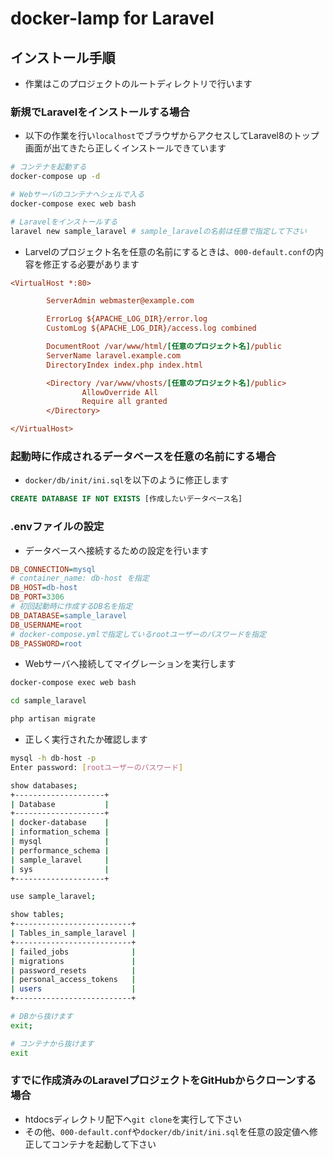 # docker-lamp for Laravel

## インストール手順
- 作業はこのプロジェクトのルートディレクトリで行います
### 新規でLaravelをインストールする場合

- 以下の作業を行い`localhost`でブラウザからアクセスしてLaravel8のトップ画面が出てきたら正しくインストールできています

```bash
# コンテナを起動する
docker-compose up -d

# Webサーバのコンテナへシェルで入る
docker-compose exec web bash

# Laravelをインストールする
laravel new sample_laravel # sample_laravelの名前は任意で指定して下さい
```

- Larvelのプロジェクト名を任意の名前にするときは、`000-default.conf`の内容を修正する必要があります

```ini
<VirtualHost *:80>

        ServerAdmin webmaster@example.com

        ErrorLog ${APACHE_LOG_DIR}/error.log
        CustomLog ${APACHE_LOG_DIR}/access.log combined

        DocumentRoot /var/www/html/[任意のプロジェクト名]/public
        ServerName laravel.example.com
        DirectoryIndex index.php index.html

        <Directory /var/www/vhosts/[任意のプロジェクト名]/public>
                AllowOverride All
                Require all granted
        </Directory>

</VirtualHost>
```
### 起動時に作成されるデータベースを任意の名前にする場合

- `docker/db/init/ini.sql`を以下のように修正します

```sql
CREATE DATABASE IF NOT EXISTS [作成したいデータベース名]
```

### .envファイルの設定

- データベースへ接続するための設定を行います

```ini
DB_CONNECTION=mysql
# container_name: db-host を指定
DB_HOST=db-host
DB_PORT=3306
# 初回起動時に作成するDB名を指定
DB_DATABASE=sample_laravel
DB_USERNAME=root
# docker-compose.ymlで指定しているrootユーザーのパスワードを指定
DB_PASSWORD=root
```

- Webサーバへ接続してマイグレーションを実行します

```bash
docker-compose exec web bash

cd sample_laravel

php artisan migrate
```

- 正しく実行されたか確認します

```bash
mysql -h db-host -p
Enter password: [rootユーザーのパスワード]

show databases;
+--------------------+
| Database           |
+--------------------+
| docker-database    |
| information_schema |
| mysql              |
| performance_schema |
| sample_laravel     |
| sys                |
+--------------------+

use sample_laravel;

show tables;
+--------------------------+
| Tables_in_sample_laravel |
+--------------------------+
| failed_jobs              |
| migrations               |
| password_resets          |
| personal_access_tokens   |
| users                    |
+--------------------------+

# DBから抜けます
exit;

# コンテナから抜けます
exit
```

### すでに作成済みのLaravelプロジェクトをGitHubからクローンする場合

- htdocsディレクトリ配下へ`git clone`を実行して下さい
- その他、`000-default.conf`や`docker/db/init/ini.sql`を任意の設定値へ修正してコンテナを起動して下さい